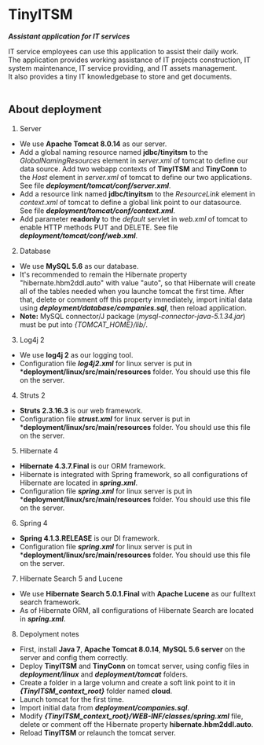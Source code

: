 # TinyITSM
***Assistant application for IT services***

IT service employees can use this application to assist their daily work.<br>
The application provides working assistance of IT projects construction, IT system maintenance, IT service providing, and IT assets management.<br>
It also provides a tiny IT knowledgebase to store and get documents.<br>
<br>
## About deployment
1. Server
- We use **Apache Tomcat 8.0.14** as our server.
- Add a global naming resource named **jdbc/tinyitsm** to the *GlobalNamingResources* element in *server.xml* of tomcat to define our data source. Add two webapp contexts of **TinyITSM** and **TinyConn** to the *Host* element in *server.xml* of tomcat to define our two applications. See file ***deployment/tomcat/conf/server.xml***.
- Add a resource link named **jdbc/tinyitsm** to the *ResourceLink* element in *context.xml* of tomcat to define a global link point to our datasource. See file ***deployment/tomcat/conf/context.xml***.
- Add parameter **readonly** to the *default* servlet in *web.xml* of tomcat to enable HTTP methods PUT and DELETE. See file ***deployment/tomcat/conf/web.xml***.
2. Database
- We use **MySQL 5.6** as our database.
- It's recommended to remain the Hibernate property "hibernate.hbm2ddl.auto" with value "auto", so that Hibernate will create all of the tables needed when you launche tomcat the first time. After that, delete or comment off this property immediately, import initial data using ***deployment/database/companies.sql***, then reload application.
- **Note:** MySQL connector/J package (*mysql-connector-java-5.1.34.jar*) must be put into *{TOMCAT_HOME}/lib/*.
3. Log4j 2
- We use **log4j 2** as our logging tool.
- Configuration file ***log4j2.xml*** for linux server is put in ***deployment/linux/src/main/resources** folder. You should use this file on the server.
4. Struts 2
- **Struts 2.3.16.3** is our web framework.
- Configuration file ***strust.xml*** for linux server is put in ***deployment/linux/src/main/resources** folder. You should use this file on the server.
5. Hibernate 4
- **Hibernate 4.3.7.Final** is our ORM framework.
- Hibernate is integrated with Spring framework, so all configurations of Hibernate are located in ***spring.xml***.
- Configuration file ***spring.xml*** for linux server is put in ***deployment/linux/src/main/resources** folder. You should use this file on the server.
6. Spring 4
- **Spring 4.1.3.RELEASE** is our DI framework.
- Configuration file ***spring.xml*** for linux server is put in ***deployment/linux/src/main/resources** folder. You should use this file on the server.
7. Hibernate Search 5 and Lucene
- We use **Hibernate Search 5.0.1.Final** with **Apache Lucene** as our fulltext search framework.
- As of Hibernate ORM, all configurations of Hibernate Search are located in ***spring.xml***.
8. Depolyment notes
- First, install **Java 7**, **Apache Tomcat 8.0.14**, **MySQL 5.6 server** on the server and config them correctly.
- Deploy **TinyITSM** and **TinyConn** on tomcat server, using config files in ***deployment/linux*** and ***deployment/tomcat*** folders.
- Create a folder in a large volumn and create a soft link point to it in ***{TinyITSM_context_root}*** folder named **cloud**.
- Launch tomcat for the first time.
- Import initial data from ***deployment/companies.sql***.
- Modify ***{TinyITSM_context_root}/WEB-INF/classes/spring.xml*** file, delete or comment off the Hibernate property **hibernate.hbm2ddl.auto**.
- Reload **TinyITSM** or relaunch the tomcat server.

